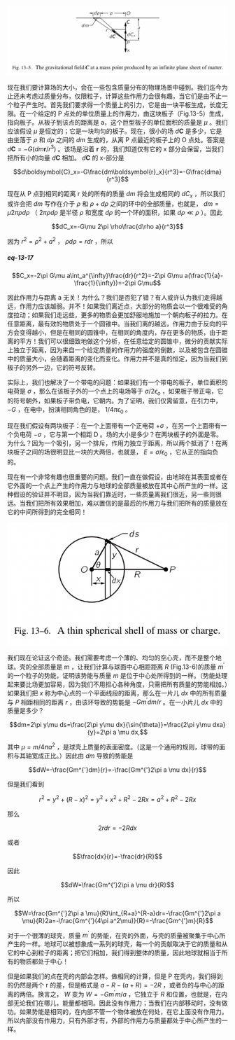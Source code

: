 ![由一个无限大的平板在一个质量点位处生成的引力场](/assets/volume-1/fig-13-5.png)

现在我们要计算场的大小，会在一些包含质量分布的物理场景中碰到。我们迄今为止还未考虑过质量分布，仅限粒子，计算这些作用力会很有趣，当它们是由不止一个粒子产生时。首先我们要求得一个质量上的引力，它是由一块平板生成，长度无限。在一个给定的 P 点处的单位质量上的作用力，由这块板子（Fig.13-5）生成，指向板子。从板子到该点的距离是 a，这个巨型板子的单位面积的质量是 $\mu$ 。我们应该假设 $\mu$ 是恒定的；它是一块均匀的板子。现在，很小的场 $d\boldsymbol{C}$ 是多少，它是由坐落于 $\rho$ 和 $d\rho$ 之间的 $dm$ 生成的，从离 P 点最近的板子上的 O 点处。答案是 $d\boldsymbol{C}=-G(dm\boldsymbol{r}/r^3)$ 。该场是沿着 $\boldsymbol{r}$ 的，我们知道仅有它的 x 部分会保留，当我们把所有小的向量 $d\boldsymbol{C}$ 相加。 $d\boldsymbol{C}$ 的 x-部分是

$$d\boldsymbol{C}_x=-G\frac{dm\boldsymbol{r}_x}{r^3}=-G\frac{dma}{r^3}$$

现在从 P 点到相同的距离 r 处的所有的质量 $dm$ 将会生成相同的 $dC_x$ ，所以我们或许会把 $dm$ 写作在介于 $\rho$ 和 $\rho+d\rho$ 之间的环中的全部质量，也就是， $dm=\mu2\pi\rho d\rho$ （ $2\pi\rho d\rho$ 是半径 $\rho$ 和宽度 $d\rho$ 的一个环的面积，如果 $d\rho \ll \rho$ ）。因此

$$dC_x=-G\mu 2\pi \rho\frac{d\rho a}{r^3}$$

因为 $r^2=\rho^2+a^2$ ， $\rho d\rho=r dr$ ，所以

##### eq-13-17

$$C_x=-2\pi G\mu a\int_a^{\infty}\frac{dr}{r^2}=-2\pi G\mu a(\frac{1}{a}-\frac{1}{\infty})=-2\pi G\mu$$

因此作用力与距离 a 无关！为什么？我们是否犯了错？有人或许认为我们走得越远，作用力应该越弱。并不！如果我们离近点，大部分的物质会以一个很难受的角度拉动；如果我们走远些，更多的物质会更加舒服地施加一个朝向板子的拉力。在任意距离，最有效的物质处于一个圆锥中。当我们离的越远，作用力由于反向的平方会变得越小，但是在相同的圆锥中，在相同的角度内，存在更多的物质，由于距离的平方！我们可以很细致地做这个分析，在任意给定的圆锥中，微分的贡献实际上独立于距离，因为来自一个给定质量的作用力的强度的倒数，以及被包含在圆锥中的质量大小，会随着距离的变化而变化。作用力并不是真的恒定，因为当我们到板子的另外一边，它的符号反转。

实际上，我们也解决了一个带电的问题：如果我们有一个带电的板子，单位面积的电荷是 $\sigma$ ，那么在该板子外的一个点上的电场等于 $\sigma /2\epsilon_o$ ，如果板子带正电，它的符号朝外，如果板子带负电，它朝内。为了证明，我们仅需留意，在引力中， $-G$ ，在电中，扮演相同角色的是， $1/4\pi \epsilon_0$ 。

现在我们假设有两块板子：在一个上面带有一个正电荷 $+\sigma$ ，在另一个上面带有一个负电荷 $-\sigma$ ，它与第一个相距 D 。场的大小是多少？在两块板子的外面是零。为什么？因为一个吸引，另一个排斥，作用力独立于距离，所以两个抵消了！在两块板子之间的场很明显比一块的大两倍，也就是， $E=\sigma /\epsilon_0$ ，它从正的指向负的。

现在有一个非常有趣也很重要的问题。我们一直在做假设，由地球在其表面或者在它外面的一个点上产生的作用力与地球的全部质量被放在其中心所产生的一样。这种假设的验证并不明显，因为当我们靠近时，一些质量离我们很近，另一些则很远。当我们把所有效果相加，难以置信的是最后的作用力与我们把所有的质量放在它的中间所得到的完全相同！

![某质量或电荷的一个很薄的球壳](/assets/volume-1/fig-13-6.png)

我们现在论证这个奇迹。我们需要考虑一个薄的、均匀的空心壳，而不是整个地球。壳的全部质量是 m ，让我们计算与球面中心相距距离 $R$ (Fig.13-6)的质量 $m^{'}$ 的一个粒子的势能，证明该势能与质量 $m$ 是位于中心处所得到的一样。（势能处理起来要比场更加容易，因为我们不用担心各种角度，只需把所有质量的势能相加。）如果我们把 $x$ 称为中心点的一个平面线段的距离，那么在一片儿 $dx$ 中的所有质量与 $P$ 相距相同的距离 $r$ ，由该环导致的势能是 $-Gm^{'}dm/r$ 。在一小片儿 $dx$ 中的质量是多少？

$$dm=2\pi y\mu ds=\frac{2\pi y\mu dx}{\sin{\theta}}=\frac{2\pi y\mu dxa}{y}=2\pi a \mu dx,$$

其中 $\mu=m/4\pi a^2$ ，是球壳上质量的表面密度。（这是一个通用的规则，球带的面积与其轴宽成正比。）因此由 $dm$ 导致的势能是

$$dW=-\frac{Gm^{'}dm}{r}=-\frac{Gm^{'}2\pi a \mu dx}{r}$$

但是我们看到

$$r^2=y^2+(R-x)^2=y^2+x^2+R^2-2Rx=a^2+R^2-2Rx$$

那么

$$2rdr=-2Rdx$$

或者

$$\frac{dx}{r}=-\frac{dr}{R}$$

因此

$$dW=\frac{Gm^{'}2\pi a \mu dr}{R}$$

所以

$$W=\frac{Gm^{'}2\pi a \mu}{R}\int_{R+a}^{R-a}dr=-\frac{Gm^{'}2\pi a \mu}{R}2a=-\frac{Gm^{'}(4\pi a^2\mu)}{R}=-\frac{Gm^{'}m}{R}$$

对于一个很薄的球壳，质量 $m^{'}$ 的势能，在壳的外面，与壳的质量被聚集于中心所产生的一样。地球可以被想象成一系列的球壳，每一个的贡献取决于它的质量和从它的中心到粒子的距离；把它们相加，我们得到整体的质量，因此地球就相当于所有的物质都处于中心！

但是如果我们的点在壳的内部会怎样。做相同的计算，但是 P 在壳内，我们得到的仍然是两个 r 的差，但是格式是 $a-R-(a+R)=-2R$ ，或者负的与中心的距离的两倍。换言之， $W$ 变为 $W=-Gm^{'}m/a$ ，它独立于 $R$ 和位置，也就是，在内部无论我们在哪儿，能量都相同。因此没有作用力；当我们在内部移动时，没有做功。如果势能是相同的，在内部不管一个物体被放在何处，在它上面没有作用力。所以内部没有作用力，只有外部才有，外部的作用力与质量都处于中心所产生的一样。
